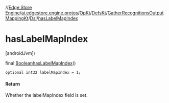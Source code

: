 //[Edge Store Engine](../../../../../../index.md)/[ai.edgestore.engine.protos](../../../../index.md)/[OpKt](../../../index.md)/[DefsKt](../../index.md)/[GatherRecognitionsOutputMappingKt](../index.md)/[Dsl](index.md)/[hasLabelMapIndex](has-label-map-index.md)

# hasLabelMapIndex

[androidJvm]\

final [Boolean](https://developer.android.com/reference/kotlin/java/lang/Boolean.html)[hasLabelMapIndex](has-label-map-index.md)()

<code>optional int32 labelMapIndex = 1;</code>

#### Return

Whether the labelMapIndex field is set.
